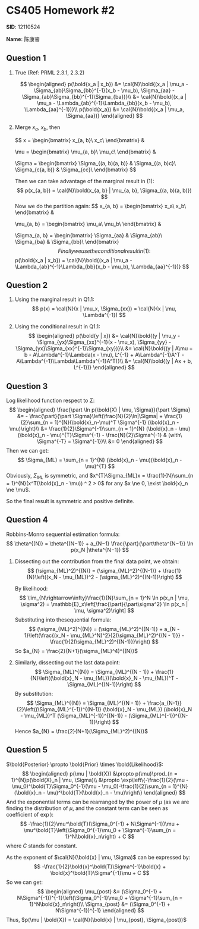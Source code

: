 # CS405 Homework #2

**SID**: 12110524

**Name**: 陈康睿



## Question 1

1. True (Ref: PRML 2.3.1, 2.3.2)

   $$
   \begin{aligned}
       p(\bold{x_a | x_b}) &= \cal{N}\bold{(x_a | \mu_a - \Sigma_{ab}\Sigma_{bb}^{-1}(x_b - \mu_b), \Sigma_{aa} - \Sigma_{ab}\Sigma_{bb}^{-1}\Sigma_{ba})}\\
       &= \cal{N}\bold{(x_a | \mu_a - \Lambda_{ab}^{-1}\Lambda_{bb}(x_b - \mu_b), \Lambda_{aa}^{-1})}\\
   	p(\bold{x_a}) &= \cal{N}\bold{(x_a | \mu_a, \Sigma_{aa})}
   \end{aligned}
   $$



2. Merge $x_a$, $x_b$, then 

   $$
   x = 
   \begin{bmatrix}
       x_{a, b}\\
       x_c\\
   \end{bmatrix}
   &
   
   \mu = 
   \begin{bmatrix}
       \mu_{a, b}\\
       \mu_c\\
   \end{bmatrix}
   &
   
   \Sigma = 
   \begin{bmatrix}
       \Sigma_{(a, b)(a, b)} & \Sigma_{(a, b)c}\\
       \Sigma_{c(a, b)} & \Sigma_{cc}\\
   \end{bmatrix}
   $$

   Then we can take advantage of the marginal result in (1):
   $$
   p(x_{a, b}) = \cal{N}\bold(x_{a, b} | \mu_{a, b}, \Sigma_{(a, b)(a, b)})
   $$
   Now we do the partition again:
   $$
   x_{a, b} =
   \begin{bmatrix}
       x_a\\
       x_b\\
   \end{bmatrix}
   &
   
   \mu_{a, b} = 
   \begin{bmatrix}
       \mu_a\\
       \mu_b\\
   \end{bmatrix}
   &
   
   \Sigma_{a, b} = 
   \begin{bmatrix}
       \Sigma_{aa} & \Sigma_{ab}\\
       \Sigma_{ba} & \Sigma_{bb}\\
   \end{bmatrix}
   $$
   Finally we use the conditional result in (1):
   $$
   p(\bold{x_a | x_b}) = \cal{N}\bold{(x_a | \mu_a - \Lambda_{ab}^{-1}\Lambda_{bb}(x_b - \mu_b), \Lambda_{aa}^{-1})}
   $$




## Question 2

1. Using the marginal result in Q1.1:
   $$
   p(x) = \cal{N}(x | \mu_x, \Sigma_{xx}) = \cal{N}(x | \mu, \Lambda^{-1})
   $$

2. Using the conditional result in Q1.1:
   $$
   \begin{aligned}
   p(\bold{y | x}) &= \cal{N}\bold{(y | \mu_y - \Sigma_{yx}\Sigma_{xx}^{-1}(x - \mu_x), \Sigma_{yy} - \Sigma_{yx}\Sigma_{xx}^{-1}\Sigma_{xy})}\\
   		 &= \cal{N}\bold{(y | A\mu + b - A\Lambda^{-1}\Lambda(x - \mu), L^{-1} + A\Lambda^{-1}A^T - A\Lambda^{-1}\Lambda\Lambda^{-1}A^T)}\\
   		 &= \cal{N}\bold{(y | Ax + b, L^{-1})}
   \end{aligned}
   $$
   



## Question 3

Log likelihood function respect to $\Sigma$:
$$
\begin{aligned}
	\frac{\part \ln p(\bold{X} | \mu, \Sigma)}{\part \Sigma} &= - \frac{\part}{\part \Sigma}\left(\frac{N}{2}\ln|\Sigma| + \frac{1}{2}\sum_{n = 1}^{N}(\bold{x}_n-\mu)^T \Sigma^{-1} (\bold{x}_n - \mu)\right)\\
	&= \frac{1}{2}\Sigma^{-1}\sum_{n = 1}^{N} (\bold{x}_n - \mu)(\bold{x}_n - \mu)^{T}\Sigma^{-1} - \frac{N}{2}\Sigma^{-1} & (with\ \Sigma^{-T} = \Sigma^{-1})\\
	&= 0
\end{aligned}
$$
Then we can get:
$$
\Sigma_{ML} = \sum_{n = 1}^{N} (\bold{x}_n - \mu)(\bold{x}_n - \mu)^{T}
$$
Obviously, $\Sigma_{ML}$ is symmetric, and $x^{T}\Sigma_{ML}x = \frac{1}{N}\sum_{n = 1}^{N}(x^T(\bold{x}_n - \mu)) ^ 2 > 0$ for any $x \ne 0, \exist \bold{x}_n \ne \mu$.

So the final result is symmetric and positive definite. 



## Question 4

Robbins-Monro sequential estimation formula:
$$
\theta^{(N)} = \theta^{(N−1)} + a_{N−1} \frac{\part}{\part\theta^{N−1}} \ln p(x_N |\theta^{N−1})
$$

1. Dissecting out the contribution from the final data point, we obtain:
   $$
   (\sigma_{ML}^2)^{(N)} = (\sigma_{ML}^2)^{(N-1)} + \frac{1}{N}\left((x_N - \mu_{ML})^2 - (\sigma_{ML}^2)^{(N-1)}\right)
   $$

   By likelihood:
   $$
   \lim_{N\rightarrow\infty}\frac{1}{N}\sum_{n = 1}^N \ln p(x_n | \mu, \sigma^2) = \mathbb{E}_x\left[\frac{\part}{\part\sigma^2} \ln p(x_n | \mu, \sigma^2)\right]
   $$
   Substituting into thesequential formula:
   $$
   (\sigma_{ML}^2)^{(N)} = (\sigma_{ML}^2)^{(N-1)} + a_{N - 1}\left(\frac{(x_N - \mu_{ML}^N)^2}{2(\sigma_{ML}^2)^{(N - 1)}} - \frac{1}{2(\sigma_{ML}^2)^{(N-1)}}\right)
   $$
   So $a_{N} = \frac{2}{N+1}(\sigma_{ML}^4)^{(N)}$

2. Similarly, dissecting out the last data point:
   $$
   \Sigma_{ML}^{(N)} = \Sigma_{ML}^{(N - 1)} + \frac{1}{N}\left((\bold{x}_N - \mu_{ML})(\bold{x}_N - \mu_{ML})^T - \Sigma_{ML}^{(N-1)}\right)
   $$
   By substitution:
   $$
   \Sigma_{ML}^{(N)} = \Sigma_{ML}^{(N - 1)} + \frac{a_{N-1}}{2}\left((\Sigma_{ML}^{-1})^{(N-1)} (\bold{x}_N - \mu_{ML}) (\bold{x}_N - \mu_{ML})^T (\Sigma_{ML}^{-1})^{(N-1)} - (\Sigma_{ML}^{-1})^{(N-1)}\right)
   $$
   Hence $a_{N} = \frac{2}{N+1}(\Sigma_{ML}^2)^{(N)}$



## Question 5

$\bold{Posterior} \propto \bold{Prior} \times \bold{Likelihood}$:
$$
\begin{aligned}
	p(\mu | \bold{X}) &\propto p(\mu)\prod_{n = 1}^{N}p(\bold{X}_n | \mu, \Sigma)\\
	&\propto \exp\left\{-\frac{1}{2}(\mu - \mu_0)^\bold{T}\Sigma_0^{-1}(\mu - \mu_0)-\frac{1}{2}\sum_{n = 1}^{N}(\bold{x}_n - \mu)^\bold{T}(\bold{x}_n - \mu)\right\}
\end{aligned}
$$
And the exponential terms can be rearranged by the power of $\mu$ (as we are finding the distribution of $\mu$, and the constant term can be seen as coefficient of $\exp$):
$$
-\frac{1}{2}\mu^\bold{T}(\Sigma_0^{-1} + N\Sigma^{-1})\mu + \mu^\bold{T}\left(\Sigma_0^{-1}\mu_0 + \Sigma^{-1}\sum_{n = 1}^N\bold{x}_n\right) + C
$$
where $C$ stands for constant.

As the exponent of $\cal{N}(\bold{x} | \mu, \Sigma)$ can be expressed by:
$$
-\frac{1}{2}\bold{x}^\bold{T}\Sigma^{-1}\bold{x} + \bold{x}^\bold{T}\Sigma^{-1}\mu + C
$$
So we can get:
$$
\begin{aligned}
	\mu_{post} &= (\Sigma_0^{-1} + N\Sigma^{-1})^{-1}\left(\Sigma_0^{-1}\mu_0 + \Sigma^{-1}\sum_{n = 1}^N\bold{x}_n\right)\\
	\Sigma_{post} &= (\Sigma_0^{-1} + N\Sigma^{-1})^{-1}
\end{aligned}
$$
Thus, $p(\mu | \bold{X}) = \cal{N}(\bold{x} | \mu_{post}, \Sigma_{post})$

